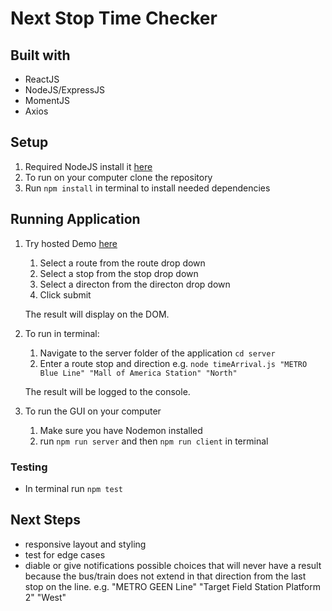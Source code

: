 # Next Stop Time Checker

## Built with
- ReactJS
- NodeJS/ExpressJS
- MomentJS
- Axios


## Setup

1. Required NodeJS install it [here](https://nodejs.org/en/download/)
2. To run on your computer clone the repository
3. Run ```npm install``` in terminal to install needed dependencies

## Running Application

1. Try hosted Demo [here](https://glacial-gorge-14469.herokuapp.com/)
    1. Select a route from the route drop down
    2. Select a stop from the stop drop down
    3. Select a directon from the directon drop down
    4. Click submit

    The result will display on the DOM.

2. To run in terminal:
    1. Navigate to the server folder of the application ```cd server``` 
    2. Enter a route stop and direction e.g. 
    ```node timeArrival.js "METRO Blue Line" "Mall of America Station" "North"```

    The result will be logged to the console.

3. To run the GUI on your computer
    1. Make sure you have Nodemon installed
    2. run ```npm run server``` and then ```npm run client``` in terminal

### Testing

- In terminal run ```npm test```

## Next Steps

- responsive layout and styling
- test for edge cases
- diable or give notifications possible choices that will never have a result 
    because the bus/train does not extend in that direction from the last stop on the line.
    e.g. "METRO GEEN Line" "Target Field Station Platform 2" "West"  